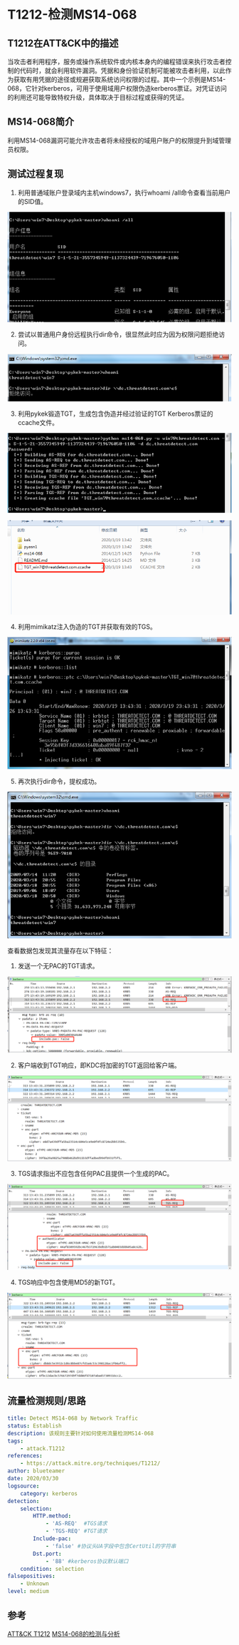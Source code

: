 # T1212-检测MS14-068

## T1212在ATT&CK中的描述
当攻击者利用程序，服务或操作系统软件或内核本身内的编程错误来执行攻击者控制的代码时，就会利用软件漏洞。凭据和身份验证机制可能被攻击者利用，以此作为获取有用凭据的途径或规避获取系统访问权限的过程。其中一个示例是MS14-068，它针对kerberos，可用于使用域用户权限伪造kerberos票证。对凭证访问的利用还可能导致特权升级，具体取决于目标过程或获得的凭证。

## MS14-068简介
利用MS14-068漏洞可能允许攻击者将未经授权的域用户账户的权限提升到域管理员权限。

## 测试过程复现
1. 利用普通域账户登录域内主机windows7，执行whoami /all命令查看当前用户的SID值。

![查看SID](https://github.com/JJyyy/ATT-CK-with-detection/blob/master/Credential%20Access/%E6%9F%A5%E7%9C%8BSID.png)

2. 尝试以普通用户身份远程执行dir命令，很显然此时应为因为权限问题拒绝访问。

![拒绝访问](https://github.com/JJyyy/ATT-CK-with-detection/blob/master/Credential%20Access/%E6%8B%92%E7%BB%9D%E8%AE%BF%E9%97%AE.png)

3. 利用pykek锻造TGT，生成包含伪造并经过验证的TGT Kerberos票证的ccache文件。

![锻造TGT](https://github.com/JJyyy/ATT-CK-with-detection/blob/master/Credential%20Access/%E9%94%BB%E9%80%A0TGT.png)

![ccache文件](https://github.com/JJyyy/ATT-CK-with-detection/blob/master/Credential%20Access/%E5%87%AD%E6%8D%AEptc.png)

4. 利用mimikatz注入伪造的TGT并获取有效的TGS。

![注入TGT](https://github.com/JJyyy/ATT-CK-with-detection/blob/master/Credential%20Access/mimikatz%E5%87%AD%E6%8D%AE%E4%BC%A0%E9%80%92.png)

5. 再次执行dir命令，提权成功。

![成功提取](https://github.com/JJyyy/ATT-CK-with-detection/blob/master/Credential%20Access/%E6%88%90%E5%8A%9F%E6%8F%90%E6%9D%83.png)

查看数据包发现其流量存在以下特征：
1. 发送一个无PAC的TGT请求。

![AS-REQ](https://github.com/JJyyy/ATT-CK-with-detection/blob/master/Credential%20Access/AS-REQ.png)

2. 客户端收到TGT响应，即KDC将加密的TGT返回给客户端。

![AS-REP](https://github.com/JJyyy/ATT-CK-with-detection/blob/master/Credential%20Access/AS-REP.png)

3. TGS请求指出不应包含任何PAC且提供一个生成的PAC。

![TGS-REQ](https://github.com/JJyyy/ATT-CK-with-detection/blob/master/Credential%20Access/TGS-REQ.png)

4. TGS响应中包含使用MD5的新TGT。

![TGS-REP](https://github.com/JJyyy/ATT-CK-with-detection/blob/master/Credential%20Access/TGS-REP.png)

## 流量检测规则/思路
```yml
title: Detect MS14-068 by Network Traffic
status: Establish
description: 该规则主要针对如何使用流量检测MS14-068
tags:
    - attack.T1212
references:
    - https://attack.mitre.org/techniques/T1212/
author: blueteamer
date: 2020/03/30
logsource:
    category: kerberos
detection:
    selection:
        HTTP.method:
            - 'AS-REQ'  #TGS请求
            - 'TGS-REQ' #TGT请求
        Include-pac:
            - 'false' #协议头UA字段中包含CertUtil的字符串
        Dst.port:
            - '88' #kerberos协议默认端口
    condition: selection
falsepositives:
    - Unknown
level: medium
```

## 参考
[ATT&CK T1212](https://attack.mitre.org/techniques/T1212)
[MS14-068的检测与分析](https://adsecurity.org/?p=763)
